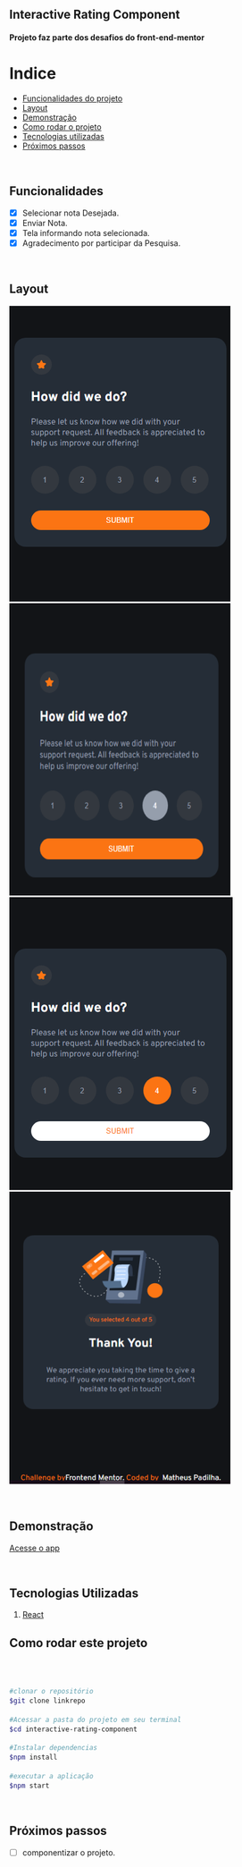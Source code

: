 ## Interactive Rating Component


#### Projeto faz parte dos desafios do front-end-mentor


# Indice


- <a href="#funcionalidades">Funcionalidades do projeto</a>
- <a href="#layout">Layout</a>
- <a href="#demonstração">Demonstração</a>
- <a href="#rodar">Como rodar o projeto</a>
- <a href="#tecnologias">Tecnologias utilizadas</a>
- <a href="#passos">Próximos passos</a>

<br/>

## Funcionalidades


- [x] Selecionar nota Desejada.
- [x] Enviar Nota.
- [x] Tela informando nota selecionada.
- [x] Agradecimento por participar da Pesquisa.

<br/>

## Layout


![initial app](./public/appscore.png)
![hover no rating](./public/appscorehover.png)
![focus no rating](./public/appscorefocus.png)
![finish app](./public/appfinish.png)

<br/>

## Demonstração


[Acesse o app](https://interactive-ratingg-component.netlify.app/)

<br/>

## Tecnologias Utilizadas


1. [React](https://react.dev/)
## Como rodar este projeto
<br/>

```bash

#clonar o repositório
$git clone linkrepo

#Acessar a pasta do projeto em seu terminal
$cd interactive-rating-component

#Instalar dependencias
$npm install

#executar a aplicação
$npm start

```
<br/>

## Próximos passos

- [ ] componentizar o projeto.
